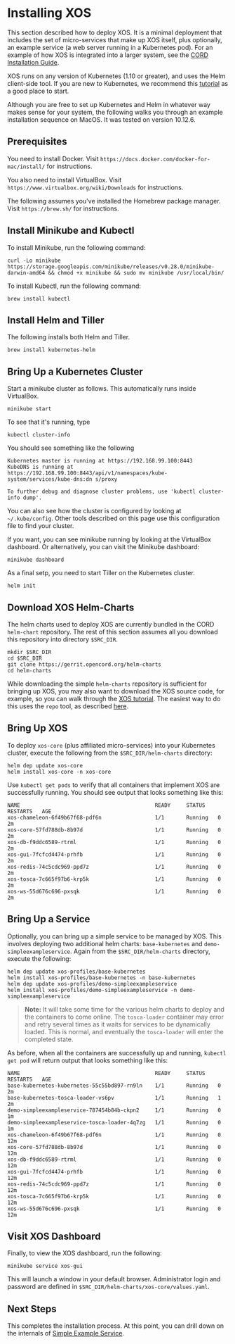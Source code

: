 # Installing XOS

This section described how to deploy XOS. It is a minimal deployment
that includes the set of micro-services that make up XOS itself, plus
optionally, an example service (a web server running in a Kubernetes pod).
For an example of how XOS is integrated into a larger system, see the
[CORD Installation Guide](https://guide.opencord.org/).

XOS runs on any version of Kubernetes (1.10 or greater), and uses the
Helm client-side tool. If you are new to Kubernetes, we recommend this [tutorial](https://kubernetes.io/docs/tutorials/) as a good place to start.

Although you are free to set up Kubernetes and Helm in whatever way
makes sense for your system, the following walks you through an
example installation sequence on  MacOS. It was tested on version 10.12.6.

## Prerequisites

You need to install Docker. Visit `https://docs.docker.com/docker-for-mac/install/` for instructions.

You also need to install VirtualBox. Visit `https://www.virtualbox.org/wiki/Downloads` for instructions.

The following assumes you've installed the Homebrew package manager. Visit
`https://brew.sh/` for instructions.

## Install Minikube and Kubectl

To install Minikube, run the following command:

```shell
curl -Lo minikube https://storage.googleapis.com/minikube/releases/v0.28.0/minikube-darwin-amd64 && chmod +x minikube && sudo mv minikube /usr/local/bin/
```
To install Kubectl, run the following command:

```shell
brew install kubectl
```

## Install Helm and Tiller

The following installs both Helm and Tiller.

```shell
brew install kubernetes-helm
```

## Bring Up a Kubernetes Cluster

Start a minikube cluster as follows. This automatically runs inside VirtualBox.

```shell
minikube start
```

To see that it's running, type

```shell
kubectl cluster-info
```

You should see something like the following

```shell
Kubernetes master is running at https://192.168.99.100:8443
KubeDNS is running at https://192.168.99.100:8443/api/v1/namespaces/kube-system/services/kube-dns:dn s/proxy

To further debug and diagnose cluster problems, use 'kubectl cluster-info dump'.
```

You can also see how the cluster is configured by looking at `~/.kube/config`.
Other tools described on this page use this configuration file to find your cluster.

If you want, you can see minikube running by looking at the VirtualBox dashboard. 
Or alternatively, you can visit the Minikube dashboard:

```shell
minikube dashboard
```

As a final setp, you need to start Tiller on the Kubernetes cluster.

```shell
helm init
```

## Download XOS Helm-Charts

The helm charts used to deploy XOS are currently bundled in the CORD
`helm-chart` repository. The rest of this section assumes all you download
this repository into directory `$SRC_DIR`.

```shell
mkdir $SRC_DIR
cd $SRC_DIR
git clone https://gerrit.opencord.org/helm-charts
cd helm-charts
```

While downloading the simple `helm-charts` repository is sufficient
for bringing up XOS, you may also want to download the XOS source
code, for example, so you can walk through the
[XOS tutorial](tutorial/basic_synchronizer.md). The easiest way to do
this uses the `repo` tool, as described [here](repo.md).

## Bring Up XOS

To deploy `xos-core` (plus affiliated micro-services) into your
Kubernetes cluster, execute the following from the `$SRC_DIR/helm-charts`
directory:

```shell
helm dep update xos-core
helm install xos-core -n xos-core
```

Use `kubectl get pods` to verify that all containers that implement XOS
are successfully running. You should see output that looks something
like this:

```shell
NAME                                           READY     STATUS    RESTARTS   AGE
xos-chameleon-6f49b67f68-pdf6n                 1/1       Running   0          2m
xos-core-57fd788db-8b97d                       1/1       Running   0          2m
xos-db-f9ddc6589-rtrml                         1/1       Running   0          2m
xos-gui-7fcfcd4474-prhfb                       1/1       Running   0          2m
xos-redis-74c5cdc969-ppd7z                     1/1       Running   0          2m
xos-tosca-7c665f97b6-krp5k                     1/1       Running   0          2m
xos-ws-55d676c696-pxsqk                        1/1       Running   0          2m
```

## Bring Up a Service

Optionally, you can bring up a simple service to be managed by XOS.
This involves deploying two additional helm charts: `base-kubernetes`
and `demo-simpleexampleservice`. Again from the `$SRC_DIR/helm-charts`
directory, execute the following:

```shell
helm dep update xos-profiles/base-kubernetes
helm install xos-profiles/base-kubernetes -n base-kubernetes
helm dep update xos-profiles/demo-simpleexampleservice
helm install xos-profiles/demo-simpleexampleservice -n demo-simpleexampleservice
```

> **Note:** It will take some time for the various helm charts to
> deploy and the containers to come online. The `tosca-loader`
> container may error and retry several times as it waits for
> services to be dynamically loaded. This is normal, and eventually
> the `tosca-loader` will enter the completed state.

As before, when all the containers are successfully up and running,
`kubectl get pod` will return output that looks something like this:

```shell
NAME                                           READY     STATUS    RESTARTS   AGE
base-kubernetes-kubernetes-55c55bd897-rn9ln    1/1       Running   0          2m
base-kubernetes-tosca-loader-vs6pv             1/1       Running   1          2m
demo-simpleexampleservice-787454b84b-ckpn2     1/1       Running   0          1m
demo-simpleexampleservice-tosca-loader-4q7zg   1/1       Running   0          1m
xos-chameleon-6f49b67f68-pdf6n                 1/1       Running   0          12m
xos-core-57fd788db-8b97d                       1/1       Running   0          12m
xos-db-f9ddc6589-rtrml                         1/1       Running   0          12m
xos-gui-7fcfcd4474-prhfb                       1/1       Running   0          12m
xos-redis-74c5cdc969-ppd7z                     1/1       Running   0          12m
xos-tosca-7c665f97b6-krp5k                     1/1       Running   0          12m 
xos-ws-55d676c696-pxsqk                        1/1       Running   0          12m 
```

## Visit XOS Dashboard

Finally, to view the XOS dashboard, run the following:

```shell
minikube service xos-gui
```

This will launch a window in your default browser. Administrator login
and password are defined in `$SRC_DIR/helm-charts/xos-core/values.yaml`.

## Next Steps

This completes the installation process. At this point, you can
drill down on the internals of
[Simple Example Service](simpleexampleservice/simple-example-service.md).

